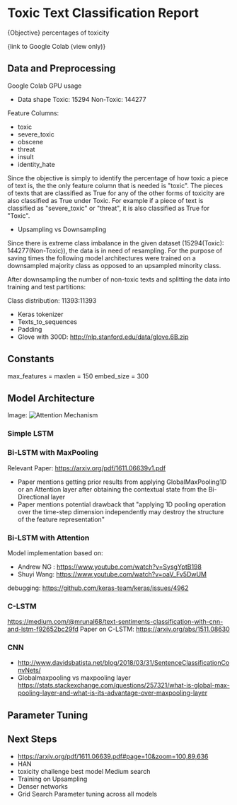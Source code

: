 # Toxic Text Classification Report
{Objective} percentages of toxicity

{link to Google Colab (view only)}

## Data and Preprocessing
Google Colab GPU usage

- Data shape
Toxic: 15294
Non-Toxic: 144277

Feature Columns:
- toxic
- severe_toxic
- obscene
- threat
- insult
- identity_hate

Since the objective is simply to identify the percentage of how toxic a piece of text is, the the only feature column that is needed is "toxic". The pieces of texts that are classified as True for any of the other forms of toxicity are also classified as True under Toxic. For example if a piece of text is classified as "severe_toxic" or "threat", it is also classified as True for "Toxic".


- Upsampling vs Downsampling

Since there is extreme class imbalance in the given dataset (15294(Toxic): 144277(Non-Toxic)), the data is in need of resampling. For the purpose of saving times the following model architectures were trained on a downsampled majority class as opposed to an upsampled minority class.

After downsampling the number of non-toxic texts and splitting the data into training and test partitions:

Class distribution: 11393:11393


- Keras tokenizer
- Texts_to_sequences
- Padding
- Glove with 300D: http://nlp.stanford.edu/data/glove.6B.zip


## Constants

max_features =
maxlen = 150
embed_size = 300



## Model Architecture

Image: ![Attention Mechanism](https://www.tensorflow.org/images/seq2seq/attention_mechanism.jpg)


### Simple LSTM

### Bi-LSTM with MaxPooling

Relevant Paper: https://arxiv.org/pdf/1611.06639v1.pdf
- Paper mentions getting prior results from applying GlobalMaxPooling1D or an Attention layer after obtaining the contextual state from the Bi-Directional layer
- Paper mentions potential drawback that "applying 1D pooling operation over
the time-step dimension independently may destroy the structure of the feature representation"


### Bi-LSTM with Attention
Model implementation based on:
- Andrew NG : https://www.youtube.com/watch?v=SysgYptB198
- Shuyi Wang: https://www.youtube.com/watch?v=oaV_Fv5DwUM



debugging: https://github.com/keras-team/keras/issues/4962


### C-LSTM
https://medium.com/@mrunal68/text-sentiments-classification-with-cnn-and-lstm-f92652bc29fd
Paper on C-LSTM: https://arxiv.org/abs/1511.08630


### CNN
- http://www.davidsbatista.net/blog/2018/03/31/SentenceClassificationConvNets/
- Globalmaxpooling vs maxpooling layer https://stats.stackexchange.com/questions/257321/what-is-global-max-pooling-layer-and-what-is-its-advantage-over-maxpooling-layer


## Parameter Tuning


## Next Steps
- https://arxiv.org/pdf/1611.06639.pdf#page=10&zoom=100,89,636
- HAN
- toxicity challenge best model Medium search
- Training on Upsampling
- Denser networks
- Grid Search Parameter tuning across all models
